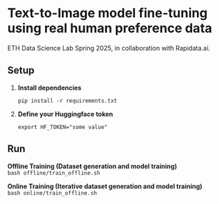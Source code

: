 # Text-to-Image model fine-tuning using real human preference data

ETH Data Science Lab Spring 2025, in collaboration with Rapidata.ai. 

## Setup

1. **Install dependencies**  
    ``` 
   pip install -r requirements.txt
    ```

2. **Define your Huggingface token**
    ```
   export HF_TOKEN="some value"
    ```



## Run
**Offline Training (Dataset generation and model training)**  
    ```
   bash offline/train_offline.sh
    ```

**Online Training (Iterative dataset generation and model training)**  
    ```
   bash online/train_offline.sh
    ```


